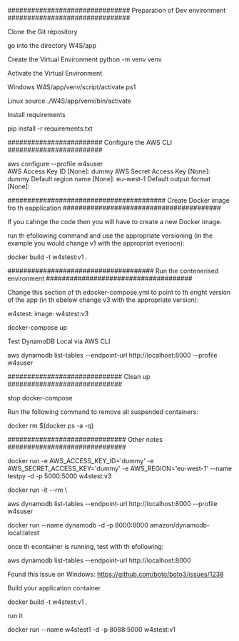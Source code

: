 ###############################
Preparation of Dev environment
###############################

Clone the Git repository

go into the directory W4S/app

Create the Virtual Environment
python -m venv venv

Activate the Virtual Environment

Windows
W4S/app/venv/script/activate.ps1

Linux
source ./W4S/app/venv/bin/activate

Install requirements

pip install -r requirements.txt

########################
Configure the AWS CLI
########################

aws configure --profile w4suser                                                                                                                                                
AWS Access Key ID [None]: dummy
AWS Secret Access Key [None]: dummy
Default region name [None]: eu-west-1
Default output format [None]:

########################################
Create Docker image fro th eapplication
########################################

If you cahnge the code then you will have to create a new Docker image.

run th efollowing command and use the appropriate versioning (in the example you would change v1 with the appropriat everison):

docker build -t w4stest:v1 .

#####################################
Run the contenerised environment
#####################################

Change this section of th edocker-compose.yml to point to th eright version of the app (in th ebelow change v3 with the appropriate version):

w4stest:
      image: w4stest:v3

docker-compose up

Test DynamoDB Local via AWS CLI

aws dynamodb list-tables --endpoint-url http://localhost:8000 --profile w4suser

#############################
Clean up
#############################

stop docker-compose

Run the following command to remove all suspended containers:

docker rm $(docker ps -a -q)

##############################
Other notes
##############################

docker run -e AWS_ACCESS_KEY_ID='dummy' -e AWS_SECRET_ACCESS_KEY='dummy' -e AWS_REGION='eu-west-1' --name testpy -d -p 5000:5000 w4stest:v3

docker run -it --rm \

aws dynamodb list-tables --endpoint-url http://localhost:8000 --profile w4suser

docker run --name dynamodb -d -p 8000:8000 amazon/dynamodb-local:latest

once th econtainer is running, test with th efollowing:

aws dynamodb list-tables --endpoint-url http://localhost:8000

Found this issue on Windows: https://github.com/boto/boto3/issues/1238

Build your application container

docker build -t w4stest:v1 .

run it

docker run --name w4stest1 -d -p 8088:5000 w4stest:v1